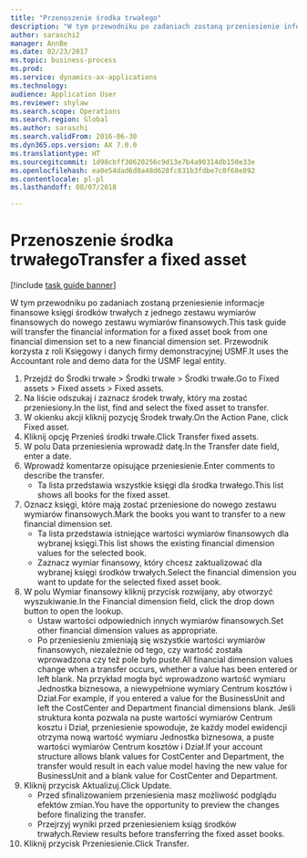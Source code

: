 ```yaml
--- 
title: "Przenoszenie środka trwałego"
description: "W tym przewodniku po zadaniach zostaną przeniesienie informacje finansowe księgi środków trwałych z jednego zestawu wymiarów finansowych do nowego zestawu wymiarów finansowych."
author: saraschi2
manager: AnnBe
ms.date: 02/23/2017
ms.topic: business-process
ms.prod: 
ms.service: dynamics-ax-applications
ms.technology: 
audience: Application User
ms.reviewer: shylaw
ms.search.scope: Operations
ms.search.region: Global
ms.author: saraschi
ms.search.validFrom: 2016-06-30
ms.dyn365.ops.version: AX 7.0.0
ms.translationtype: HT
ms.sourcegitcommit: 1d98cbff30620256c9d13e7b4a90314db150e33e
ms.openlocfilehash: ea0e54dad6d8a48d628fc831b3fdbe7c0f68e892
ms.contentlocale: pl-pl
ms.lasthandoff: 08/07/2018

---
```

# <a name="transfer-a-fixed-asset"></a><span data-ttu-id="c3294-103">Przenoszenie środka trwałego</span><span class="sxs-lookup"><span data-stu-id="c3294-103">Transfer a fixed asset</span></span>

[!include [task guide banner](../../includes/task-guide-banner.md)]

<span data-ttu-id="c3294-104">W tym przewodniku po zadaniach zostaną przeniesienie informacje finansowe księgi środków trwałych z jednego zestawu wymiarów finansowych do nowego zestawu wymiarów finansowych.</span><span class="sxs-lookup"><span data-stu-id="c3294-104">This task guide will transfer the financial information for a fixed asset book from one financial dimension set to a new financial dimension set.</span></span>  <span data-ttu-id="c3294-105">Przewodnik korzysta z roli Księgowy i danych firmy demonstracyjnej USMF.</span><span class="sxs-lookup"><span data-stu-id="c3294-105">It uses the Accountant role and demo data for the USMF legal entity.</span></span>

1. <span data-ttu-id="c3294-106">Przejdź do Środki trwałe > Środki trwałe > Środki trwałe.</span><span class="sxs-lookup"><span data-stu-id="c3294-106">Go to Fixed assets > Fixed assets > Fixed assets.</span></span>
2. <span data-ttu-id="c3294-107">Na liście odszukaj i zaznacz środek trwały, który ma zostać przeniesiony.</span><span class="sxs-lookup"><span data-stu-id="c3294-107">In the list, find and select the fixed asset to transfer.</span></span>
3. <span data-ttu-id="c3294-108">W okienku akcji kliknij pozycję Środek trwały.</span><span class="sxs-lookup"><span data-stu-id="c3294-108">On the Action Pane, click Fixed asset.</span></span>
4. <span data-ttu-id="c3294-109">Kliknij opcję Przenieś środki trwałe.</span><span class="sxs-lookup"><span data-stu-id="c3294-109">Click Transfer fixed assets.</span></span>
5. <span data-ttu-id="c3294-110">W polu Data przeniesienia wprowadź datę.</span><span class="sxs-lookup"><span data-stu-id="c3294-110">In the Transfer date field, enter a date.</span></span>
6. <span data-ttu-id="c3294-111">Wprowadź komentarze opisujące przeniesienie.</span><span class="sxs-lookup"><span data-stu-id="c3294-111">Enter comments to describe the transfer.</span></span>
    * <span data-ttu-id="c3294-112">Ta lista przedstawia wszystkie księgi dla środka trwałego.</span><span class="sxs-lookup"><span data-stu-id="c3294-112">This list shows all books for the fixed asset.</span></span>  
7. <span data-ttu-id="c3294-113">Oznacz księgi, które mają zostać przeniesione do nowego zestawu wymiarów finansowych.</span><span class="sxs-lookup"><span data-stu-id="c3294-113">Mark the books you want to transfer to a new financial dimension set.</span></span>
    * <span data-ttu-id="c3294-114">Ta lista przedstawia istniejące wartości wymiarów finansowych dla wybranej księgi.</span><span class="sxs-lookup"><span data-stu-id="c3294-114">This list shows the existing financial dimension values for the selected book.</span></span>  
    * <span data-ttu-id="c3294-115">Zaznacz wymiar finansowy, który chcesz zaktualizować dla wybranej księgi środków trwałych.</span><span class="sxs-lookup"><span data-stu-id="c3294-115">Select the financial dimension you want to update for the selected fixed asset book.</span></span>  
8. <span data-ttu-id="c3294-116">W polu Wymiar finansowy kliknij przycisk rozwijany, aby otworzyć wyszukiwanie.</span><span class="sxs-lookup"><span data-stu-id="c3294-116">In the Financial dimension field, click the drop down button to open the lookup.</span></span>
    * <span data-ttu-id="c3294-117">Ustaw wartości odpowiednich innych wymiarów finansowych.</span><span class="sxs-lookup"><span data-stu-id="c3294-117">Set other financial dimension values as appropriate.</span></span>  
    * <span data-ttu-id="c3294-118">Po przeniesieniu zmieniają się wszystkie wartości wymiarów finansowych, niezależnie od tego, czy wartość została wprowadzona czy też pole było puste.</span><span class="sxs-lookup"><span data-stu-id="c3294-118">All financial dimension values change when a transfer occurs, whether a value has been entered or left blank.</span></span> <span data-ttu-id="c3294-119">Na przykład mogła być wprowadzono wartość wymiaru Jednostka biznesowa, a niewypełnione wymiary Centrum kosztów i Dział.</span><span class="sxs-lookup"><span data-stu-id="c3294-119">For example, if you entered a value for the BusinessUnit and left the CostCenter and Department financial dimensions blank.</span></span> <span data-ttu-id="c3294-120">Jeśli struktura konta pozwala na puste wartości wymiarów Centrum kosztu i Dział, przeniesienie spowoduje, że każdy model ewidencji otrzyma nową wartość wymiaru Jednostka biznesowa, a puste wartości wymiarów Centrum kosztów i Dział.</span><span class="sxs-lookup"><span data-stu-id="c3294-120">If your account structure allows blank values for CostCenter and Department, the transfer would result in each value model having the new value for BusinessUnit and a blank value for CostCenter and Department.</span></span>  
9. <span data-ttu-id="c3294-121">Kliknij przycisk Aktualizuj.</span><span class="sxs-lookup"><span data-stu-id="c3294-121">Click Update.</span></span>
    * <span data-ttu-id="c3294-122">Przed sfinalizowaniem przeniesienia masz możliwość podglądu efektów zmian.</span><span class="sxs-lookup"><span data-stu-id="c3294-122">You have the opportunity to preview the changes before finalizing the transfer.</span></span>  
    * <span data-ttu-id="c3294-123">Przejrzyj wyniki przed przeniesieniem ksiąg środków trwałych.</span><span class="sxs-lookup"><span data-stu-id="c3294-123">Review results before transferring the fixed asset books.</span></span>  
10. <span data-ttu-id="c3294-124">Kliknij przycisk Przeniesienie.</span><span class="sxs-lookup"><span data-stu-id="c3294-124">Click Transfer.</span></span>


